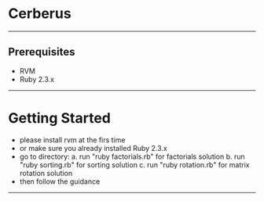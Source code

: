 # Cerberus #

---
## Prerequisites ##
- RVM
- Ruby 2.3.x

---
# Getting Started #
- please install rvm at the firs time
- or make sure you already installed Ruby 2.3.x
- go to directory:
	a. run "ruby factorials.rb" for factorials solution
	b. run "ruby sorting.rb" for sorting solution
	c. run "ruby rotation.rb" for matrix rotation solution
- then follow the guidance
---

